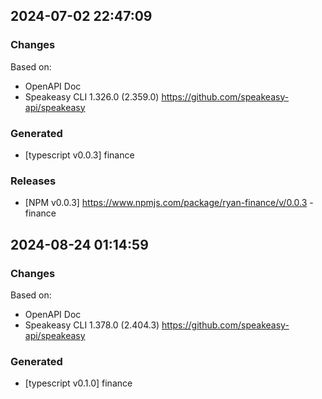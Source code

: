 

## 2024-07-02 22:47:09
### Changes
Based on:
- OpenAPI Doc  
- Speakeasy CLI 1.326.0 (2.359.0) https://github.com/speakeasy-api/speakeasy
### Generated
- [typescript v0.0.3] finance
### Releases
- [NPM v0.0.3] https://www.npmjs.com/package/ryan-finance/v/0.0.3 - finance

## 2024-08-24 01:14:59
### Changes
Based on:
- OpenAPI Doc  
- Speakeasy CLI 1.378.0 (2.404.3) https://github.com/speakeasy-api/speakeasy
### Generated
- [typescript v0.1.0] finance